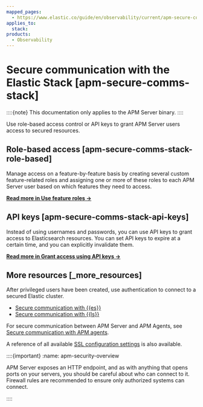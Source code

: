 ```yaml
---
mapped_pages:
  - https://www.elastic.co/guide/en/observability/current/apm-secure-comms-stack.html
applies_to:
  stack:
products:
  - Observability
---
```


# Secure communication with the Elastic Stack [apm-secure-comms-stack]

::::{note}
This documentation only applies to the APM Server binary.
::::

Use role-based access control or API keys to grant APM Server users access to secured resources.

## Role-based access [apm-secure-comms-stack-role-based]

Manage access on a feature-by-feature basis by creating several custom feature-related roles and assigning one or more of these roles to each APM Server user based on which features they need to access.

[**Read more in Use feature roles →**](/solutions/observability/apm/create-assign-feature-roles-to-apm-server-users.md)

## API keys [apm-secure-comms-stack-api-keys]

Instead of using usernames and passwords, you can use API keys to grant access to Elasticsearch resources. You can set API keys to expire at a certain time, and you can explicitly invalidate them.

[**Read more in Grant access using API keys →**](/solutions/observability/apm/grant-access-using-api-keys.md)

## More resources [_more_resources]

After privileged users have been created, use authentication to connect to a secured Elastic cluster.

* [Secure communication with {{es}}](/solutions/observability/apm/configure-elasticsearch-output.md#apm-securing-communication-elasticsearch)
* [Secure communication with {{ls}}](/solutions/observability/apm/configure-logstash-output.md#apm-configuring-ssl-logstash)

For secure communication between APM Server and APM Agents, see [Secure communication with APM agents](/solutions/observability/apm/secure-communication-with-apm-agents.md).

A reference of all available [SSL configuration settings](/solutions/observability/apm/ssl-tls-settings.md) is also available.

::::{important}
:name: apm-security-overview

APM Server exposes an HTTP endpoint, and as with anything that opens ports on your servers, you should be careful about who can connect to it. Firewall rules are recommended to ensure only authorized systems can connect.

::::

